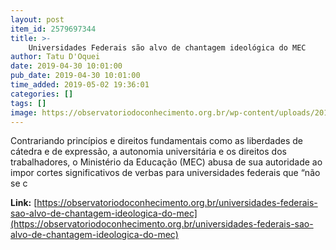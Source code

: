 ```yaml
---
layout: post
item_id: 2579697344
title: >-
    Universidades Federais são alvo de chantagem ideológica do MEC
author: Tatu D'Oquei
date: 2019-04-30 10:01:00
pub_date: 2019-04-30 10:01:00
time_added: 2019-05-02 19:36:01
categories: []
tags: []
image: https://observatoriodoconhecimento.org.br/wp-content/uploads/2019/04/WhatsApp-Image-2019-04-30-at-09.29.27.jpeg
---
```


Contrariando princípios e direitos fundamentais como as liberdades de cátedra e de expressão, a autonomia universitária e os direitos dos trabalhadores, o Ministério da Educação (MEC) abusa de sua autoridade ao impor cortes significativos de verbas para universidades federais que “não se c

**Link:** [https://observatoriodoconhecimento.org.br/universidades-federais-sao-alvo-de-chantagem-ideologica-do-mec](https://observatoriodoconhecimento.org.br/universidades-federais-sao-alvo-de-chantagem-ideologica-do-mec)

